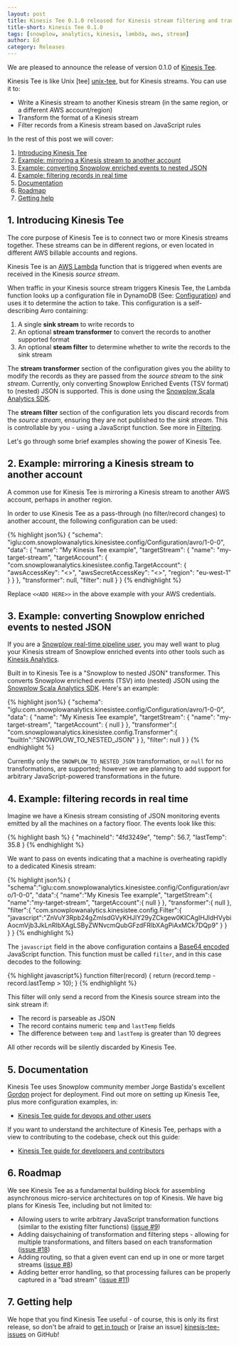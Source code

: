 ```yaml
---
layout: post
title: Kinesis Tee 0.1.0 released for Kinesis stream filtering and transformation
title-short: Kinesis Tee 0.1.0
tags: [snowplow, analytics, kinesis, lambda, aws, stream]
author: Ed
category: Releases
---
```


We are pleased to announce the release of version 0.1.0 of [Kinesis Tee][kinesis-tee-repo].

Kinesis Tee is like Unix [tee] [unix-tee], but for Kinesis streams. You can use it to:

* Write a Kinesis stream to another Kinesis stream (in the same region, or a different AWS account/region)
* Transform the format of a Kinesis stream
* Filter records from a Kinesis stream based on JavaScript rules

In the rest of this post we will cover:

1. [Introducing Kinesis Tee](/blog/2016/10/03/kinesis-tee-0.1.0-released-for-kinesis-stream-filtering-and-transformation/#intro)
2. [Example: mirroring a Kinesis stream to another account](/blog/2016/10/03/kinesis-tee-0.1.0-released-for-kinesis-stream-filtering-and-transformation/#eg-mirror)
3. [Example: converting Snowplow enriched events to nested JSON](/blog/2016/10/03/kinesis-tee-0.1.0-released-for-kinesis-stream-filtering-and-transformation/#eg-snowplow-json)
4. [Example: filtering records in real time](/blog/2016/10/03/kinesis-tee-0.1.0-released-for-kinesis-stream-filtering-and-transformation/#eg-filters)
5. [Documentation](/blog/2016/10/03/kinesis-tee-0.1.0-released-for-kinesis-stream-filtering-and-transformation/#docs-setup)
6. [Roadmap](/blog/2016/10/03/kinesis-tee-0.1.0-released-for-kinesis-stream-filtering-and-transformation/#roadmap)
7. [Getting help](/blog/2016/10/03/kinesis-tee-0.1.0-released-for-kinesis-stream-filtering-and-transformation/#help)

<!--more-->

<h2 id="intro">1. Introducing Kinesis Tee</h2>

The core purpose of Kinesis Tee is to connect two or more Kinesis streams together. These streams can be in different regions, or even located in different AWS billable accounts and regions.

Kinesis Tee is an [AWS Lambda](http://docs.aws.amazon.com/lambda/latest/dg/welcome.html) function that is triggered when events are received in the Kinesis *source stream*.

When traffic in your Kinesis source stream triggers Kinesis Tee, the Lambda function looks up a configuration file in DynamoDB (See: [Configuration](https://github.com/snowplow/kinesis-tee/wiki/Guide-for-devops-users#setting-up-the-dynamodb-configuration-table)) and uses it to determine the action to take. This configuration is a self-describing Avro containing:

1. A single **sink stream** to write records to
2. An optional **stream transformer** to convert the records to another supported format
3. An optional **steam filter** to determine whether to write the records to the sink stream

The **stream transformer** section of the configuration gives you the ability to modify the records as they are passed from the *source stream* to the *sink stream*. Currently, only converting Snowplow Enriched Events (TSV format) to (nested) JSON is supported. This is done using the [Snowplow Scala Analytics SDK](http://snowplowanalytics.com/blog/2016/03/23/snowplow-scala-analytics-sdk-0.1.0-released/).

The **stream filter** section of the configuration lets you discard records from the *source stream*, ensuring they are not published to the *sink stream*. This is controllable by you - using a JavaScript function. See more in [Filtering](https://github.com/snowplow/kinesis-tee/wiki/Guide-for-devops-users#filtering). 

Let's go through some brief examples showing the power of Kinesis Tee.

<h2 id="eg-mirror">2. Example: mirroring a Kinesis stream to another account</h2>

A common use for Kinesis Tee is mirroring a Kinesis stream to another AWS account, perhaps in another region.

In order to use Kinesis Tee as a pass-through (no filter/record changes) to another account, the following configuration can be used:

{% highlight json%}
{
  "schema": "iglu:com.snowplowanalytics.kinesistee.config/Configuration/avro/1-0-0",
  "data": {
    "name": "My Kinesis Tee example",
    "targetStream": {
      "name": "my-target-stream",
      "targetAccount": {
        "com.snowplowanalytics.kinesistee.config.TargetAccount": {
          "awsAccessKey": "<<ADD HERE>>",
          "awsSecretAccessKey": "<<ADD HERE>>",
          "region": "eu-west-1"
        }
      }
    },
    "transformer": null,
    "filter": null
  }
}
{% endhighlight %}

Replace `<<ADD HERE>>` in the above example with your AWS credentials.

<h2 id="eg-snowplow-json">3. Example: converting Snowplow enriched events to nested JSON</h2>

If you are a [Snowplow real-time pipeline user](https://github.com/snowplow/snowplow), you may well want to plug your Kinesis stream of Snowplow enriched events into other tools such as [Kinesis Analytics](http://docs.aws.amazon.com/kinesisanalytics/latest/dev/what-is.html).

Built in to Kinesis Tee is a "Snowplow to nested JSON" transformer. This converts Snowplow enriched events (TSV) into (nested) JSON using the [Snowplow Scala Analytics SDK](http://snowplowanalytics.com/blog/2016/03/23/snowplow-scala-analytics-sdk-0.1.0-released/). Here's an example:

{% highlight json%}
{
  "schema": "iglu:com.snowplowanalytics.kinesistee.config/Configuration/avro/1-0-0",
  "data": {
    "name": "My Kinesis Tee example",
    "targetStream": {
      "name": "my-target-stream",
      "targetAccount": {
        null
      }
    },
    "transformer":{
      "com.snowplowanalytics.kinesistee.config.Transformer":{
        "builtIn":"SNOWPLOW_TO_NESTED_JSON"
      }
    },
    "filter": null
  }
}
{% endhighlight %}

Currently only the `SNOWPLOW_TO_NESTED_JSON` transformation, or `null` for no transformations, are supported; however we are planning to add support for arbitrary JavaScript-powered transformations in the future.

<h2 id="eg-filters">4. Example: filtering records in real time</h2>

Imagine we have a Kinesis stream consisting of JSON monitoring events emitted by all the machines on a factory floor. The events look like this:

{% highlight bash %}
{
  "machineId": "4fd3249e",
  "temp": 56.7,
  "lastTemp": 35.8
}
{% endhighlight %}

We want to pass on events indicating that a machine is overheating rapidly to a dedicated Kinesis stream:

{% highlight json%}
{
  "schema":"iglu:com.snowplowanalytics.kinesistee.config/Configuration/avro/1-0-0",
  "data":{
    "name":"My Kinesis Tee example",
    "targetStream":{
      "name":"my-target-stream",
      "targetAccount":{
        null
      }
    },
    "transformer":{
      null
    },
    "filter":{
      "com.snowplowanalytics.kinesistee.config.Filter":{
        "javascript":"ZnVuY3Rpb24gZmlsdGVyKHJlY29yZCkgew0KICAgIHJldHVybiAocmVjb3JkLnRlbXAgLSByZWNvcmQubGFzdFRlbXAgPiAxMCk7DQp9"
      }
    }
  }
}
{% endhighlight %}

The `javascript` field in the above configuration contains a [Base64 encoded](https://en.wikipedia.org/wiki/Base64) JavaScript function. This function must be called `filter`, and in this case decodes to the following:

{% highlight javascript%}
function filter(record) {
  return (record.temp - record.lastTemp > 10);
}
{% endhighlight %}

This filter will only send a record from the Kinesis source stream into the sink stream if:

* The record is parseable as JSON
* The record contains numeric `temp` and `lastTemp` fields
* The difference between `temp` and `lastTemp` is greater than 10 degrees

All other records will be silently discarded by Kinesis Tee.

<h2 id="docs-setup">5. Documentation</h2>

Kinesis Tee uses Snowplow community member Jorge Bastida's excellent [Gordon](https://github.com/jorgebastida/gordon) project for deployment. Find out more on setting up Kinesis Tee, plus more configuration examples, in:

* [Kinesis Tee guide for devops and other users](https://github.com/snowplow/kinesis-tee/wiki/Guide-for-devops-users)

If you want to understand the architecture of Kinesis Tee, perhaps with a view to contributing to the codebase, check out this guide:

* [Kinesis Tee guide for developers and contributors](https://github.com/snowplow/kinesis-tee/wiki/Guide-for-developers)

<h2 id="roadmap">6. Roadmap</h2>

We see Kinesis Tee as a fundamental building block for assembling asynchronous micro-service architectures on top of Kinesis. We have big plans for Kinesis Tee, including but not limited to:

* Allowing users to write arbitrary JavaScript transformation functions (similar to the existing filter functions) ([issue #9](https://github.com/snowplow/kinesis-tee/issues/9))
* Adding daisychaining of transformation and filtering steps - allowing for multiple transformations, and filters based on each transformation ([issue #18](https://github.com/snowplow/kinesis-tee/issues/18))
* Adding routing, so that a given event can end up in one or more target streams ([issue #8](https://github.com/snowplow/kinesis-tee/issues/8))
* Adding better error handling, so that processing failures can be properly captured in a "bad stream" ([issue #11](https://github.com/snowplow/kinesis-tee/issues/11))

<h2 id="help">7. Getting help</h2>

We hope that you find Kinesis Tee useful - of course, this is only its first release, so don't be afraid to [get in touch][talk-to-us] or [raise an issue] [kinesis-tee-issues] on GitHub!

[kinesis-tee-repo]: https://github.com/snowplow/kinesis-tee
[unix-tee]: https://en.wikipedia.org/wiki/Tee_(command)

[kinesis-tee-issues]: https://github.com/snowplow/kinesis-tee/issues
[talk-to-us]: https://github.com/snowplow/snowplow/wiki/Talk-to-us
